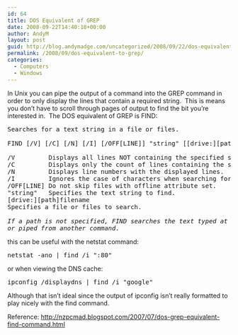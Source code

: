 ```yaml
---
id: 64
title: DOS Equivalent of GREP
date: 2008-09-22T14:40:18+00:00
author: AndyM
layout: post
guid: http://blog.andymadge.com/uncategorized/2008/09/22/dos-equivalent-to-grep/
permalink: /2008/09/dos-equivalent-to-grep/
categories:
  - Computers
  - Windows
---
```

In Unix you can pipe the output of a command into the GREP command in order to only display the lines that contain a required string.  This is means you don&#8217;t have to scroll through pages of output to find the bit you&#8217;re interested in.  The DOS equivalent of GREP is FIND:

<pre>Searches for a text string in a file or files.

FIND [/V] [/C] [/N] [/I] [/OFF[LINE]] "string" [[drive:][path]filename[ ...]]

/V         Displays all lines NOT containing the specified string.
/C         Displays only the count of lines containing the string.
/N         Displays line numbers with the displayed lines.
/I         Ignores the case of characters when searching for the string.
/OFF[LINE] Do not skip files with offline attribute set.
"string"   Specifies the text string to find.
[drive:][path]filename
Specifies a file or files to search.

<em>If a path is not specified, FIND searches the text typed at the prompt
or piped from another command.</em></pre>

this can be useful with the netstat command:

<pre>netstat -ano | find /i ":80"</pre>

or when viewing the DNS cache:

<pre>ipconfig /displaydns | find /i "google"</pre>

Although that isn&#8217;t ideal since the output of ipconfig isn&#8217;t really formatted to play nicely with the find command.

Reference: <http://nzpcmad.blogspot.com/2007/07/dos-grep-equivalent-find-command.html>